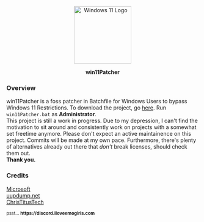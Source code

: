 <p align="center">
    <img align=center src="https://images-wixmp-ed30a86b8c4ca887773594c2.wixmp.com/f/f6677ab5-a6d9-4a6b-8113-30699b57ff9c/dellklb-5bd4f5cf-e109-4ca4-bfbd-c126f46400a1.png/v1/fill/w_1280,h_1280,strp/windows_11_new_logo_by_matthewtaehyung83197_dellklb-fullview.png?token=eyJ0eXAiOiJKV1QiLCJhbGciOiJIUzI1NiJ9.eyJzdWIiOiJ1cm46YXBwOjdlMGQxODg5ODIyNjQzNzNhNWYwZDQxNWVhMGQyNmUwIiwiaXNzIjoidXJuOmFwcDo3ZTBkMTg4OTgyMjY0MzczYTVmMGQ0MTVlYTBkMjZlMCIsIm9iaiI6W1t7ImhlaWdodCI6Ijw9MTI4MCIsInBhdGgiOiJcL2ZcL2Y2Njc3YWI1LWE2ZDktNGE2Yi04MTEzLTMwNjk5YjU3ZmY5Y1wvZGVsbGtsYi01YmQ0ZjVjZi1lMTA5LTRjYTQtYmZiZC1jMTI2ZjQ2NDAwYTEucG5nIiwid2lkdGgiOiI8PTEyODAifV1dLCJhdWQiOlsidXJuOnNlcnZpY2U6aW1hZ2Uub3BlcmF0aW9ucyJdfQ.5YwUe8aI58SLF5F2GNguxpYYM1LLd_2wGDUoJRW_OS0" alt="Windows 11 Logo" width="150" /></br>
</p>
<p align="center">
    <strong>win11Patcher</strong></br>
</p>

### Overview
win11Patcher is a foss patcher in Batchfile for Windows Users to bypass Windows 11 Restrictions. To download the project, go [here](https://github.com/revisitable/win11Patcher/archive/refs/heads/main.zip). Run `win11Patcher.bat` as **Administrator**.<br/>
This project is still a work in progress. Due to my depression, I can't find the motivation to sit around and consistently work on projects with a somewhat set freetime anymore. Please don't expect an active maintainence on this project. Commits will be made at my own pace. Furthermore, there's plenty of alternatives already out there that *don't* break licenses, should check them out.<br/>
**Thank you.**<br/>

### Credits
[Microsoft](https://microsoft.com)<br/>
[uupdump.net](https://uupdump.net)<br>
[ChrisTitusTech](https://christitus.com/update-any-pc-to-windows11/)

<p align="left">
    <sub>psst... <strong>https://discord.iloveemogirls.com</strong></sub></br>
</p>
